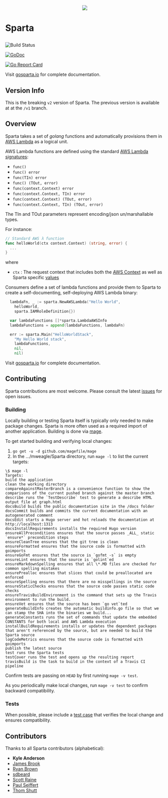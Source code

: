 <div align="center"><img src="https://raw.githubusercontent.com/mweagle/Sparta/master/docs_source/static/site/SpartaLogoLarge.png" />
</div>

# Sparta <p align="center">

![Build Status](https://github.com/mweagle/Sparta/.github/workflows/go.yml/badge.svg)

[![GoDoc](https://godoc.org/github.com/mweagle/Sparta?status.svg)](https://godoc.org/github.com/mweagle/Sparta)

[![Go Report Card](https://goreportcard.com/badge/github.com/mweagle/Sparta)](https://goreportcard.com/report/github.com/mweagle/Sparta)

Visit [gosparta.io](https://gosparta.io) for complete documentation.

## Version Info

This is the breaking `v2` version of Sparta. The previous version is available at at the `/v1` branch.

## Overview

Sparta takes a set of _golang_ functions and automatically provisions them in
[AWS Lambda](https://aws.amazon.com/lambda/) as a logical unit.

AWS Lambda functions are defined using the standard [AWS Lambda signatures](https://aws.amazon.com/blogs/compute/announcing-go-support-for-aws-lambda/):

- `func()`
- `func() error`
- `func(TIn) error`
- `func() (TOut, error)`
- `func(context.Context) error`
- `func(context.Context, TIn) error`
- `func(context.Context) (TOut, error)`
- `func(context.Context, TIn) (TOut, error)`

The TIn and TOut parameters represent encoding/json un/marshallable types.

For instance:

```go
// Standard AWS λ function
func helloWorld(ctx context.Context) (string, error) {
  ...
}
```

where

- `ctx` : The request context that includes both the [AWS Context](https://github.com/aws/aws-lambda-go/blob/master/lambdacontext/context.go) as well as Sparta specific [values](https://godoc.org/github.com/mweagle/Sparta#pkg-constants.)

Consumers define a set of lambda functions and provide them to Sparta to create a self-documenting, self-deploying AWS Lambda binary:

```go
  lambdaFn, _ := sparta.NewAWSLambda("Hello World",
    helloWorld,
    sparta.IAMRoleDefinition{})

  var lambdaFunctions []*sparta.LambdaAWSInfo
  lambdaFunctions = append(lambdaFunctions, lambdaFn)

  err := sparta.Main("HelloWorldStack",
    "My Hello World stack",
    lambdaFunctions,
    nil,
    nil)
```

Visit [gosparta.io](https://gosparta.io) for complete documentation.

## Contributing

Sparta contributions are most welcome. Please consult the latest [issues](https://github.com/mweagle/Sparta/issues) for open issues.

### Building

Locally building or testing Sparta itself is typically only needed to make package
changes. Sparta is more often used as a required import of another application.
Building is done via [mage](https://magefile.org/).

To get started building and verifying local changes:

1. `go get -u -d github.com/magefile/mage`
1. In the .../mweagle/Sparta directory, run `mage -l` to list the current targets:

```
\$ mage -l
Targets:
build the application
clean the working directory
compareAgainstMasterBranch is a convenience function to show the comparisons of the current pushed branch against the master branch
describe runs the `TestDescribe` test to generate a describe HTML output file at graph.html
docsBuild builds the public documentation site in the /docs folder
docsCommit builds and commits the current documentation with an autogenerated comment
docsEdit starts a Hugo server and hot reloads the documentation at http://localhost:1313
docsInstallRequirements installs the required Hugo version
ensureAllPreconditions ensures that the source passes _ALL_ static `ensure*` precondition steps
ensureCleanTree ensures that the git tree is clean
ensureFormatted ensures that the source code is formatted with goimports
ensureGoFmt ensures that the source is `gofmt -s` is empty
ensureLint ensures that the source is `golint`ed
ensureMarkdownSpelling ensures that all \*.MD files are checked for common spelling mistakes
ensurePrealloc ensures that slices that could be preallocated are enforced
ensureSpelling ensures that there are no misspellings in the source
ensureStaticChecks ensures that the source code passes static code checks
ensureTravisBuildEnvironment is the command that sets up the Travis environment to run the build.
ensureVet ensures that the source has been `go vet`ted
generateBuildInfo creates the automatic buildinfo.go file so that we can stamp the SHA into the binaries we build...
generateConstants runs the set of commands that update the embedded CONSTANTS for both local and AWS Lambda execution
installBuildRequirements installs or updates the dependent packages that aren't referenced by the source, but are needed to build the Sparta source
logCodeMetrics ensures that the source code is formatted with goimports
publish the latest source
test runs the Sparta tests
testCover runs the test and opens up the resulting report
travisBuild is the task to build in the context of a Travis CI pipeline
```

Confirm tests are passing on `HEAD` by first running `mage -v test`.

As you periodically make local changes, run `mage -v test` to confirm backward compatibility.

### Tests

When possible, please include a [test case](https://golang.org/pkg/testing/) that verifies the local change and ensures compatibility.

## Contributors

Thanks to all Sparta contributors (alphabetical):

- **Kyle Anderson**
- [James Brook](https://github.com/jbrook)
- [Ryan Brown](https://github.com/ryansb)
- [sdbeard](https://github.com/sdbeard)
- [Scott Raine](https://github.com/nylar)
- [Paul Seiffert](https://github.com/seiffert)
- [Thom Shutt](https://github.com/thomshutt)

